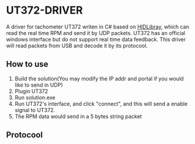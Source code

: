 # UT372-DRIVER
A driver for tachometer UT372 writen in C# based on [HIDLibray](https://github.com/mikeobrien/HidLibrary), which can read the real time RPM and send it by UDP packets.
UT372 has an official windows interface but do not support real time data feedback. This driver will read packets from USB and decode it by its protocool.


## How to use
1. Build the solution(You may modify the IP addr and portal if you would like to send in UDP)
2. Plugin UT372
3. Run solution.exe
4. Run UT372's interface, and click "connect", and this will send a enable signal to UT372.
5. The RPM data would send in a 5 bytes string packet

## Protocool

